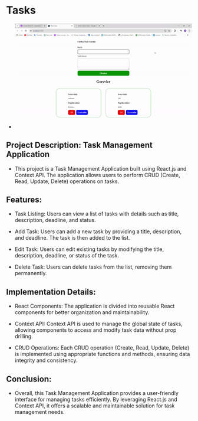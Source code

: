 # Tasks

* ![](./src/assets/Tasks-ezgif.com-video-to-gif-converter.gif)

## Project Description: Task Management Application

* This project is a Task Management Application built using React.js and Context API. The application allows users to perform CRUD (Create, Read, Update, Delete) operations on tasks.

## Features:

* Task Listing: Users can view a list of tasks with details such as title, description, deadline, and status.

* Add Task: Users can add a new task by providing a title, description, and deadline. The task is then added to the list.

* Edit Task: Users can edit existing tasks by modifying the title, description, deadline, or status of the task.

* Delete Task: Users can delete tasks from the list, removing them permanently.

## Implementation Details:

+ React Components: The application is divided into reusable React components for better organization and maintainability.

+ Context API: Context API is used to manage the global state of tasks, allowing components to access and modify task data without prop drilling.

+ CRUD Operations: Each CRUD operation (Create, Read, Update, Delete) is implemented using appropriate functions and methods, ensuring data integrity and consistency.


## Conclusion:

* Overall, this Task Management Application provides a user-friendly interface for managing tasks efficiently. By leveraging React.js and Context API, it offers a scalable and maintainable solution for task management needs.